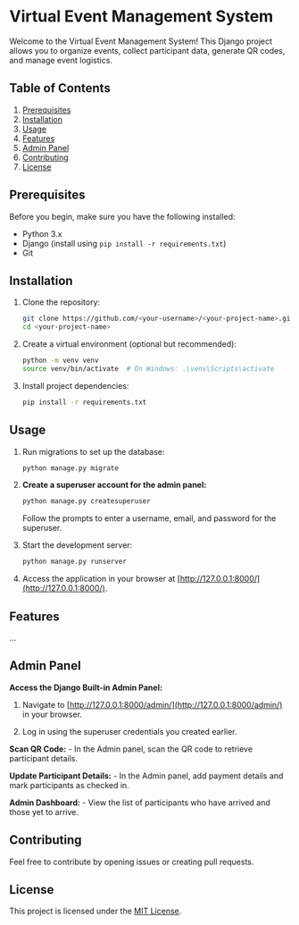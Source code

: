 # Virtual Event Management System

Welcome to the Virtual Event Management System! This Django project allows you to organize events, collect participant data, generate QR codes, and manage event logistics.

## Table of Contents

1. [Prerequisites](#prerequisites)
2. [Installation](#installation)
3. [Usage](#usage)
4. [Features](#features)
5. [Admin Panel](#admin-panel)
6. [Contributing](#contributing)
7. [License](#license)

## Prerequisites

Before you begin, make sure you have the following installed:

- Python 3.x
- Django (install using `pip install -r requirements.txt`)
- Git

## Installation

1. Clone the repository:

    ```bash
    git clone https://github.com/<your-username>/<your-project-name>.git
    cd <your-project-name>
    ```

2. Create a virtual environment (optional but recommended):

    ```bash
    python -m venv venv
    source venv/bin/activate  # On Windows: .\venv\Scripts\activate
    ```

3. Install project dependencies:

    ```bash
    pip install -r requirements.txt
    ```

## Usage

1. Run migrations to set up the database:

    ```bash
    python manage.py migrate
    ```

2. **Create a superuser account for the admin panel:**

    ```bash
    python manage.py createsuperuser
    ```

    Follow the prompts to enter a username, email, and password for the superuser.

3. Start the development server:

    ```bash
    python manage.py runserver
    ```

4. Access the application in your browser at [http://127.0.0.1:8000/](http://127.0.0.1:8000/).

## Features

...

## Admin Panel

**Access the Django Built-in Admin Panel:**

1. Navigate to [http://127.0.0.1:8000/admin/](http://127.0.0.1:8000/admin/) in your browser.

2. Log in using the superuser credentials you created earlier.

**Scan QR Code:**
    - In the Admin panel, scan the QR code to retrieve participant details.

**Update Participant Details:**
    - In the Admin panel, add payment details and mark participants as checked in.

**Admin Dashboard:**
    - View the list of participants who have arrived and those yet to arrive.

## Contributing

Feel free to contribute by opening issues or creating pull requests.

## License

This project is licensed under the [MIT License](LICENSE).
